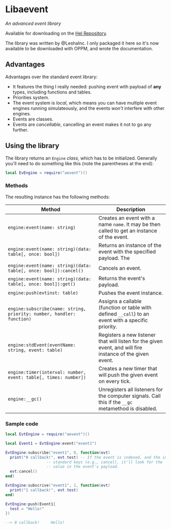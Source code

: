 # Libaevent
*An advanced event library*

Available for downloading on the [Hel Repository](https://hel.fomalhaut.me/#packages/libaevent).

The library was written by @LeshaInc. I only packaged it here so it's now available to be downloaded with OPPM, and wrote the documentation.

## Advantages
Advantages over the standard event library:
* It features the thing I really needed: pushing event with payload of **any** types, including functions and tables.
* Priorities system.
* The event system is *local*, which means you can have multiple event engines running simulateously, and the events *won't* interfere with other engines.
* Events are classes.
* Events are *cancellable*, cancelling an event makes it not to go any further.

## Using the library
The library returns an `Engine` *class*, which has to be initialized. Generally you'll need to do something like this (note the parentheses at the end):
```lua
local EvEngine = require("aevent")()
```

### Methods

The resulting instance has the following methods:

| Method | Description |
| ------ | ----------- |
| `engine:event(name: string)` | Creates an event with a name `name`. It may be then called to get an instance of the event. |
| `engine:event(name: string)(data: table[, once: bool])` | Returns an instance of the event with the specified payload. The | `once` arguments makes the event be processed by only one subscriber. Generally you'd use `instance{test="test"}`. |
| `engine:event(name: string)(data: table[, once: bool]):cancel()` | Cancels an event. |
| `engine:event(name: string)(data: table[, once: bool]):get()` | Returns the event's payload. |
| `engine:push(evtinst: table)` | Pushes the event instance. |
| `engine:subscribe(name: string, priority: number, handler: function)` | Assigns a callable (function or table with defined `__call`) to an event with a specific priority. |
| `engine:stdEvent(eventName: string, event: table)` | Registers a new listener that will listen for the given event, and will fire instance of the given event. |
| `engine:timer(interval: number, event: table[, times: number])` | Creates a new timer that will push the given event on every tick. |
| `engine:__gc()` | Unregisters all listeners for the computer signals. Call this if the `__gc` metamethod is disabled. |

### Sample code
```lua
local EvtEngine = require("aevent")()

local Event1 = EvtEngine:event("event1")

EvtEngine:subscribe("event1", 0, function(evt)
  print("0 callback!", evt.test) -- If the event is indexed, and the index is none of
                  -- standard keys (e.g., cancel), it'll look for the
                  -- value in the event's payload.
  evt:cancel()
end)

EvtEngine:subscrive("event1", 1, function(evt)
  print("1 callback!", evt.test)
end)

EvtEngine:push(Event1{
  test = "Hello!"
})

--> 0 callback!     Hello!
```
